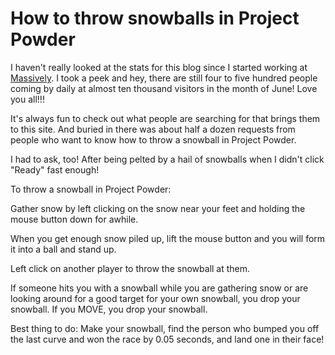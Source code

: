 # How to throw snowballs in Project Powder

I haven't really looked at the stats for this blog since I started working at [Massively](http://massively.com). I took a peek and hey, there are still four to five hundred people coming by daily at almost ten thousand visitors in the month of June! Love you all!!!

It's always fun to check out what people are searching for that brings them to this site. And buried in there was about half a dozen requests from people who want to know how to throw a snowball in Project Powder.

I had to ask, too! After being pelted by a hail of snowballs when I didn't click "Ready" fast enough!

To throw a snowball in Project Powder:

Gather snow by left clicking on the snow near your feet and holding the mouse button down for awhile.

When you get enough snow piled up, lift the mouse button and you will form it into a ball and stand up.

Left click on another player to throw the snowball at them.

If someone hits you with a snowball while you are gathering snow or are looking around for a good target for your own snowball, you drop your snowball. If you MOVE, you drop your snowball.

Best thing to do: Make your snowball, find the person who bumped you off the last curve and won the race by 0.05 seconds, and land one in their face!

